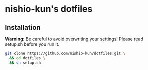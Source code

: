 # nishio-kun's dotfiles

## Installation

**Warning:** Be careful to avoid overwriting your settings! Please read setup.sh before you run it.

```bash
git clone https://github.com/nishio-kun/dotfiles.git \
  && cd dotfiles \
  && sh setup.sh
```
